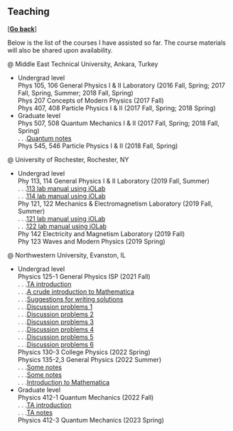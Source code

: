 ## Teaching

\[[__Go back__](https://kagsimsek.github.io)\]

Below is the list of the courses I have assisted so far. The course materials will also be shared upon availability.

@ Middle East Technical University, Ankara, Turkey <br>
- Undergrad level <br>
Phys 105, 106 General Physics I & II Laboratory (2016 Fall, Spring; 2017 Fall, Spring, Summer; 2018 Fall, Spring) <br>
Phys 207 Concepts of Modern Physics (2017 Fall) <br>
Phys 407, 408 Particle Physics I & II (2017 Fall, Spring; 2018 Spring) <br>
- Graduate level <br>
Phys 507, 508 Quantum Mechanics I & II (2017 Fall, Spring; 2018 Fall, Spring) <br>
. . .[Quantum notes](./files/teaching/507_problems.pdf) <br>
Phys 545, 546 Particle Physics I & II (2018 Fall, Spring) 

@ University of Rochester, Rochester, NY <br>
- Undergrad level <br>
Phy 113, 114 General Physics I & II Laboratory (2019 Fall, Summer) <br>
. . .[113 lab manual using iOLab](./files/docs/iolab_man_mechanics_113_121.pdf) <br>
. . .[114 lab manual using iOLab](./files/docs/iolab_man_mechanics_114_122.pdf) <br>
Phy 121, 122 Mechanics & Electromagnetism Laboratory (2019 Fall, Summer) <br>
. . .[121 lab manual using iOLab](./files/docs/iolab_man_mechanics_113_121.pdf) <br>
. . .[122 lab manual using iOLab](./files/docs/iolab_man_mechanics_114_122.pdf) <br>
Phy 142 Electricity and Magnetism Laboratory (2019 Fall) <br>
Phy 123 Waves and Modern Physics (2019 Spring)

@ Northwestern University, Evanston, IL <br>
- Undergrad level <br>
Physics 125-1 General Physics ISP (2021 Fall) <br>
. . .[TA introduction](./files/docs/2021_fall_physics125-1_ta_introduction.pdf) <br>
. . .[A crude introduction to Mathematica](./files/docs/2021_fall_physics125-1_a_crude_introduction_to_mathematica_part_1.pdf) <br>
. . .[Suggestions for writing solutions](./files/docs/2021_fall_physics125-1_suggestions_for_writing_solutions.pdf) <br>
. . .[Discussion problems 1](./files/docs/2021_fall_physics125-1_discussion_01_oct1.pdf) <br>
. . .[Discussion problems 2](./files/docs/2021_fall_physics125-1_discussion_02_oct8_key.pdf) <br>
. . .[Discussion problems 3](./files/docs/2021_fall_physics125-1_discussion_03_oct15_key.pdf) <br>
. . .[Discussion problems 4](./files/docs/2021_fall_physics125-1_discussion_04_oct29.pdf) <br>
. . .[Discussion problems 5](./files/docs/2021_fall_physics125-1_discussion_05_nov5.pdf) <br>
. . .[Discussion problems 6](./files/docs/2021_fall_physics125-1_discussion_06_nov12.pdf) <br>
Physics 130-3 College Physics (2022 Spring) <br>
Physics 135-2,3 General Physics (2022 Summer) <br>
. . .[Some notes](./files/teaching/135-2_notes_1.pdf) <br>
. . .[Some notes](./files/teaching/135-3_notes_1.pdf) <br>
. . .[Introduction to Mathematica](./files/teaching/intro_to_mma.zip) <br>
- Graduate level <br>
Physics 412-1 Quantum Mechanics (2022 Fall) <br>
. . .[TA introduction](./files/docs/2022_fall_physics412-1_ta_introduction.pdf) <br>
. . .[TA notes](./files/teaching/2022_Fall_Phys_412_1_Quantum_Mechanics.pdf) <br>
Physics 412-3 Quantum Mechanics (2023 Spring)
